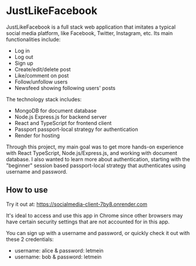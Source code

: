 # JustLikeFacebook

JustLikeFacebook is a full stack web application that imitates a typical social media platform, like Facebook, Twitter, Instagram, etc. Its main functionalities include:
- Log in
- Log out
- Sign up
- Create/edit/delete post
- Like/comment on post
- Follow/unfollow users
- Newsfeed showing following users' posts

The technology stack includes:
- MongoDB for document database
- Node.js Express.js for backend server
- React and TypeScript for frontend client
- Passport passport-local strategy for authentication
- Render for hosting

Through this project, my main goal was to get more hands-on experience with React TypeScript, Node.js/Express.js, and working with document database. I also wanted to learn more about authentication, starting with the "beginner" session based passport-local strategy that authenticates using username and password. 

How to use
-
Try it out at: https://socialmedia-client-7by8.onrender.com 

It's ideal to access and use this app in Chrome since other browsers may have certain security settings that are not accounted for in this app. 

You can sign up with a username and password, or quickly check it out with these 2 credentials: 
- username: alice & password: letmein
- username: bob & password: letmein
